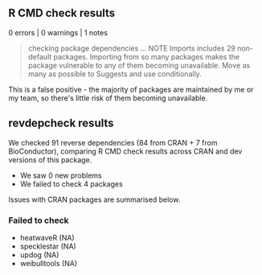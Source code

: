## R CMD check results

0 errors | 0 warnings | 1 notes

> checking package dependencies ... NOTE
  Imports includes 29 non-default packages.
  Importing from so many packages makes the package vulnerable to any of
  them becoming unavailable.  Move as many as possible to Suggests and
  use conditionally.

This is a false positive - the majority of packages are maintained by me or my team, so there's little risk of them becoming unavailable.

## revdepcheck results

We checked 91 reverse dependencies (84 from CRAN + 7 from BioConductor), comparing R CMD check results across CRAN and dev versions of this package.

 * We saw 0 new problems
 * We failed to check 4 packages

Issues with CRAN packages are summarised below.

### Failed to check

* heatwaveR    (NA)
* specklestar  (NA)
* updog        (NA)
* weibulltools (NA)
